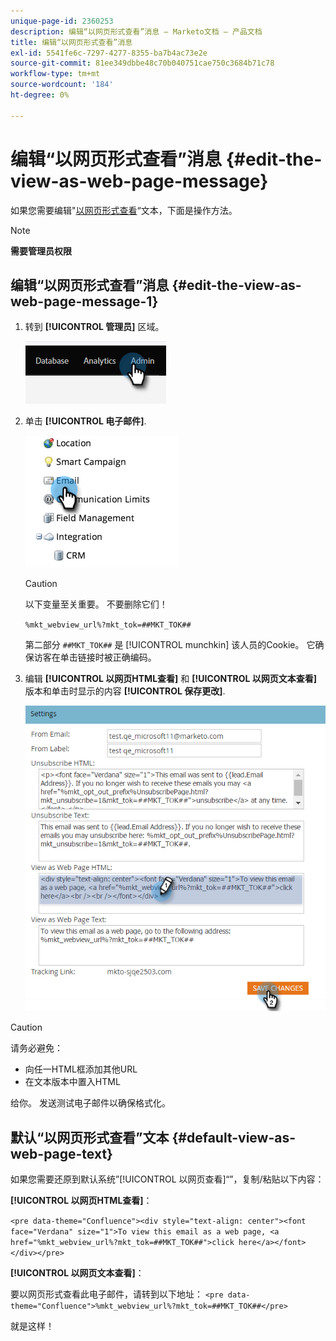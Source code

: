 ```yaml
---
unique-page-id: 2360253
description: 编辑“以网页形式查看”消息 — Marketo文档 — 产品文档
title: 编辑“以网页形式查看”消息
exl-id: 5541fe6c-7297-4277-8355-ba7b4ac73e2e
source-git-commit: 81ee349dbbe48c70b040751cae750c3684b71c78
workflow-type: tm+mt
source-wordcount: '184'
ht-degree: 0%

---
```


# 编辑“以网页形式查看”消息 {#edit-the-view-as-web-page-message}

如果您需要编辑&quot;[以网页形式查看](/help/marketo/product-docs/email-marketing/general/functions-in-the-editor/add-a-view-as-web-page-link-to-an-email.md)“文本，下面是操作方法。

>[!NOTE]
>
>**需要管理员权限**

## 编辑“以网页形式查看”消息 {#edit-the-view-as-web-page-message-1}

1. 转到 **[!UICONTROL 管理员]** 区域。

   ![](assets/edit-the-view-as-web-page-message-1.png)

1. 单击 **[!UICONTROL 电子邮件]**.

   ![](assets/edit-the-view-as-web-page-message-2.png)

   >[!CAUTION]
   >
   >以下变量至关重要。 不要删除它们！
   >
   >`%mkt_webview_url%?mkt_tok=##MKT_TOK##`
   >
   >第二部分 `##MKT_TOK##` 是 [!UICONTROL munchkin] 该人员的Cookie。 它确保访客在单击链接时被正确编码。

1. 编辑 **[!UICONTROL 以网页HTML查看]** 和 **[!UICONTROL 以网页文本查看]** 版本和单击时显示的内容 **[!UICONTROL 保存更改]**.

   ![](assets/edit-the-view-as-web-page-message-3.png)

>[!CAUTION]
>
>请务必避免：
>
>* 向任一HTML框添加其他URL
>* 在文本版本中置入HTML


给你。 发送测试电子邮件以确保格式化。

## 默认“以网页形式查看”文本 {#default-view-as-web-page-text}

如果您需要还原到默认系统”[!UICONTROL 以网页查看]“”，复制/粘贴以下内容：

**[!UICONTROL 以网页HTML查看]**：

`<pre data-theme="Confluence"><div style="text-align: center"><font face="Verdana" size="1">To view this email as a web page, <a href="%mkt_webview_url%?mkt_tok=##MKT_TOK##">click here</a></font></div></pre>`

**[!UICONTROL 以网页文本查看]**：

要以网页形式查看此电子邮件，请转到以下地址：
`<pre data-theme="Confluence">%mkt_webview_url%?mkt_tok=##MKT_TOK##</pre>`

就是这样！
